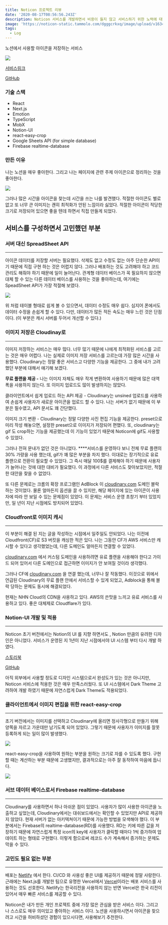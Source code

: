 ```yaml
---
title: Noticon 프로젝트 리뷰
date: '2020-08-17T08:56:56.243Z'
description: Noticon 서비스를 개발하면서 비용이 들지 않고 서비스하기 위한 노력에 대해
image: 'https://noticon-static.tammolo.com/dgggcrkxq/image/upload/v1634918263/tlog/cover/_Noticon_%ED%94%84%EB%A1%9C%EC%A0%9D%ED%8A%B8_%EB%A6%AC%EB%B7%B0_ay0aac.png'
tags:
  - Log
---
```


노션에서 사용할 아이콘을 저장하는 서비스

![](https://user-images.githubusercontent.com/11402468/92193883-59fcac00-eea4-11ea-86d6-f0c90956a827.gif)

[서비스링크](https://noticon.tammolo.com/)

[GitHub](https://github.com/tmmoond8/noticon)

### 기술 스택

- React
- Next.js
- Emotion
- TypeScript
- MobX
- Notion-UI
- react-easy-crop
- Google Sheets API (for simple database)
- Firebase realtime-database

### 만든 이유

나는 노션을 매우 좋아한다. 그리고 나는 페이지에 관련 주제 아이콘으로 정리하는 것을 좋아한다. 

![](https://noticon-static.tammolo.com/dgggcrkxq/image/upload/v1634945838/tlog/vp4voqbbpajqmfcl1t8e.png)

그러나 많은 시간을 아이콘을 찾는데 시간을 쓰는 나를 발견했다. 적절한 아이콘도 별로 없고 또 너무 큰 이미지는 괜히 최적화가 안된 느낌이라 싫었다. 적절한 아이콘이 적당한 크기로 저장되어 있으면 좋을 텐데 하면서 직접 만들게 되었다.

## 서비스를 구성하면서 고민했던 부분

### 서버 대신 SpreadSheet API

---

아이콘 데이터를 저장할 서버는 필요했다. 삭제도 없고 수정도 없는 아주 단순한 API이기 때문에 직접 구현 하는 것은 어렵지 않다. 그러나 배포하는 것도 고려해야 하고 코드 관리도 해줘야 하기 때문에 일이 늘어난다. 관계형 데이터 베이스가 꼭 필요하지 않으면 대체 할 수 있는 다른 데이터 베이스를 사용하는 것을 좋아하는데, 여기에는 SpeadSheet API가 가장 적절해 보였다. 

![](https://noticon-static.tammolo.com/dgggcrkxq/image/upload/v1634945839/tlog/le2h7iganxbi9t04tcax.png)

위 처럼 테이블 형태로 쉽게 볼 수 있으면서, 데이터 수정도 매우 쉽다. 심지어 폰에서도 데이터 수정을 손쉽게 할 수 있다. 다만, 데이터가 많든 적든 속도는 매우 느린 것은 단점이다. (이 부분은 캐시 서버를 두어서 개선할 수 있다.)

### 이미지 저장은 Cloudinay로

---

이미지 저장하는 서비스는 매우 많다. 너무 많기 때문에 나에게 최적화된 서비스를 고르는 것은 매우 어렵다. 나는 실제로 이미지 저장 서비스를 고르는데 가장 많은 시간을 사용했다. Cloudinary는 정말 좋은 서비스고 다양한 기능을 제공한다. 그 중에 내가 고려했던 부분에 대해서 얘기해 보겠다.

**무료 플랜을 제공 -** 나는 이미지 자체도 매우 작게 변환하여 사용하기 때문에 많은 대역폭을 사용하지 않는다. 또 이미지 업로드도 많이 발생하지는 않았다.

클라이언트에서 쉽게 업로드 하는 API 제공 - Cloudinary는 unsined 업로드를 사용하여 손쉽게 사용자가 새로운 아이콘을 업로드 할 수 있다. 나는 서버가 없기 때문에 이 부분은 필수였고, API 문서도 꽤 간단했다.

이미지 크기 변환 - Cloudinary는 정말 다양한 사진 편집 기능을 제공한다. preset으로 미리 작성 해놓으면, 설정한 preset으로 이미지가 저장되어 편했다. 또, cloudinary는 gif 도 crop하는 기능을 제공했는데 이 기능이 있었기 때문에 Noticon에 gif도 사용할 수 있었다.

그러나 전혀 문내가 없던 것은 아니었다. ****서비스를 운영하다 보니 전체 무료 플랜의 30% 가량을 사용 했는데, gif가 꽤 많은 부분을 차지 했다. 이대로는 장기적으로 유료 플랜으로 전환이 필요할 수 있었다. 그 즉시 매달 100$를 결제해야 하기 때문에 사용자가 늘어나는 것에 대한 대비가 필요했다. 이 과정에서 다른 서비스도 찾아보았지만, 적절한 대안을 찾을 수 없었다.

또 다른 문제로는 크롬의 확장 프로그램인 AdBlock 이  [cloudinary.com](http://cloudinary.com) 도메인 블락 하는 것이었다. 물론 얼마든지 옵션을 끌 수 있지만, 해당 페이지에 있는 아이콘이 사용자에 따라 안 보일 수 있는 문제점이 있었다. 이 문제는 서비스 운영 초창기 부터 있었지만, 일 년이 지난 시점에도 방치되어 있었다.

### Cloudfront로 이미지 캐시

---

이 부분이 해결 된 지는 글을 작성하는 시점에서 일주일도 안되었다. 나는 이전에 Cloudfront(CF)로 S3 버킷을 캐싱한 적은 있다. 나는 그동안 CF가 AWS 서비스만 캐시할 수 있다고 생각했었는데, 다른 도메인도 얼마든지 연결할 수 있었다. 

  [cloudinary.com](http://cloudinary.com) 에서 커스텀 도메인을 사용하려면 유료 플랜을 사용해야 한다고 가이드 되어 있어서 다른 도메인으로 접근하면 이미지가 안 보여질 것이라 생각했다.

 그러나 CF에 [cloudinary.com](http://cloudinary.com) 을 연결 했는데, 너무나 잘 작동했다. 이것으로 위에서 언급된 Cloudinary의 무료 플랜 안에서 서비스할 수 있게 되었고, Adblock을 통해 블락 당하는 문제도 동시에 해결되었다.

현재는 NHN Cloud의 CDN을 사용하고 있다. AWS의 쓴맛을 느끼고 유료 서비스를 사용하고 있다. 좋은 대체제로 Cloudflare가 있다.

### Notion-UI 개발 및 적용

---

Noticon 초기 버전에서는 Notion의 UI 를 지향 하면서도 , Notion 만큼의 유려한 디자인은 아니었다. 서비스가 운영된 지 1년이 지난 시점에서야 UI 시스템 부터 다시 개발 하였다. 

[스토리북](https://notion-ui.tammolo.com/?path=/story/aside--aside-default)

[GitHub](https://github.com/tmmoond8/notion-ui)

아직 외부에서 사용할 정도로 디자인 시스템으로서 완성도가 있는 것은 아니지만, Noticon 서비스에 적용한 것은 매우 만족스러웠다. 또 UI 시스템에서 Dark Theme 고려하여 개발 하였기 때문에 자연스럽게 Dark Theme도 적용되었다.

### 클라이언트에서 이미지 편집을 위한  react-easy-crop

---

초기 버전에서는 이미지를 선택하고 Cloudinary에 올리면 정사각형으로 만들기 위해 양쪽을 자르고 가운데만 남기도록 되어 있었다. 그렇기 때문에 사용자가 이미지를 잘못 등록하게 되는 일이 많이 발생했다.

![](https://noticon-static.tammolo.com/dgggcrkxq/image/upload/v1634945838/tlog/eyw6q8njhwb9q3mtoox3.png)

react-easy-crop을 사용하여 원하는 부분을 원하는 크기로 자를 수 있도록 했다. 구현할 때는 계산하는 부분 때문에 고생했지만, 결과적으로는 아주 잘 동작하여 마음에 듭니다.

![](https://noticon-static.tammolo.com/dgggcrkxq/image/upload/v1634945966/tlog/ezgif-7-6c9690344f44_oauq38.gif)

### 서브 데이터 베이스로서 Firebase realtime-database

---

 Cloudinary를 사용하면서 하나 아쉬운 점이 있었다. 사용자가 많이 사용한 아이콘을 노출하고 싶었는데, Cloudinary에서는 대쉬보드에서는 확인할 수 있었지만 API로 제공하지 않았다. 현재 서버가 없는 아키텍쳐이기 때문에 가능한 방법을 모색해야 했다. 이 부분에서는 Firebase의 realtime-database(RD)를 사용했다. RD는 키에 따른 값을 저장하기 때문에 자연스럽게 특정 icon의 key에 사용자가 클릭할 때마다 1씩 증가하여 업데이트 하는 형태로 구현했다. 이렇게 함으로써 레코드 수가 계속해서 증가하는 문제도 막을 수 있다.

### 고민도 필요 없는 부분

---

배포는 [Netlify](https://www.netlify.com/) 에서 한다. CI/CD 와 사용성 좋은 UI를 제공하기 때문에 정말 사랑한다. 근래에는 Next.js를 개발한 팀으로 유명한 Vercel에서 [Vercel](https://vercel.com/tmmoond8)이라는 배포 서비스를 사용하는 것도 선호한다. Netlify는 한국리전을 사용하지 않는 반면 Vercel은 한국 리전이 있어서 매우 빠른 서비스를 제공할 수 있다.

Noticon은 내가 만든 개인 프로젝트 중에 가장 많은 관심을 받은 서비스 이다. 그리고 나 스스로도 매우 의미있고 좋아하는 서비스 이다. 노션을 사용하시면서 아이콘을 찾으려고 시간을 허비하셨던 경험이 있으시다면, 사용해보기 추천한다.